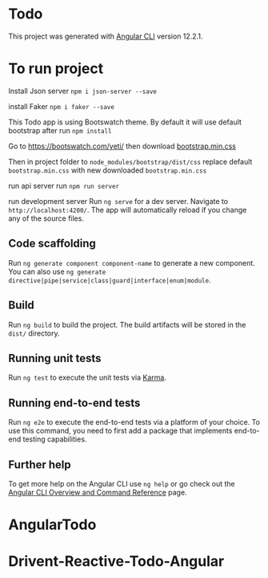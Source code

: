 # Todo

This project was generated with [Angular CLI](https://github.com/angular/angular-cli) version 12.2.1.

# To run project

Install Json server
`npm i json-server --save`

install Faker
`npm i faker --save`

This Todo app is using Bootswatch theme. By default it will use default bootstrap after run 
`npm install`

Go to https://bootswatch.com/yeti/ then download [bootstrap.min.css](https://bootswatch.com/5/yeti/bootstrap.min.css)

Then in project folder to `node_modules/bootstrap/dist/css` 
replace default `bootstrap.min.css` with new downloaded `bootstrap.min.css`

run api server
run `npm run server`

run development server
Run `ng serve` for a dev server. Navigate to `http://localhost:4200/`. The app will automatically reload if you change any of the source files.


## Code scaffolding

Run `ng generate component component-name` to generate a new component. You can also use `ng generate directive|pipe|service|class|guard|interface|enum|module`.

## Build

Run `ng build` to build the project. The build artifacts will be stored in the `dist/` directory.

## Running unit tests

Run `ng test` to execute the unit tests via [Karma](https://karma-runner.github.io).

## Running end-to-end tests

Run `ng e2e` to execute the end-to-end tests via a platform of your choice. To use this command, you need to first add a package that implements end-to-end testing capabilities.

## Further help

To get more help on the Angular CLI use `ng help` or go check out the [Angular CLI Overview and Command Reference](https://angular.io/cli) page.
# AngularTodo

# Drivent-Reactive-Todo-Angular
